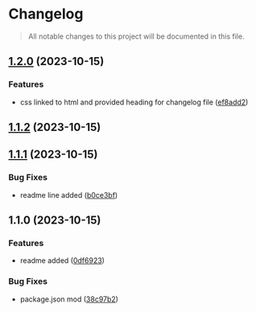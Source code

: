 # Changelog

> All notable changes to this project will be documented in this file.

## [1.2.0](https://github.com/ayushsgithub/delete/compare/1.1.2...1.2.0) (2023-10-15)


### Features

* css linked to html and provided heading for changelog file ([ef8add2](https://github.com/ayushsgithub/delete/commit/ef8add2030215f6ed30d5aa93ffd044cc57dd07a))

## [1.1.2](https://github.com/ayushsgithub/delete/compare/1.1.1...1.1.2) (2023-10-15)

## [1.1.1](https://github.com/ayushsgithub/delete/compare/1.1.0...1.1.1) (2023-10-15)


### Bug Fixes

* readme line added ([b0ce3bf](https://github.com/ayushsgithub/delete/commit/b0ce3bf986c8daeaa752a5a8d58579ad978c410f))

## 1.1.0 (2023-10-15)


### Features

* readme added ([0df6923](https://github.com/ayushsgithub/delete/commit/0df692347ab2296fc13d197546638d00756516ca))


### Bug Fixes

* package.json mod ([38c97b2](https://github.com/ayushsgithub/delete/commit/38c97b20725a18d0ce7f338293088aad0060afd8))